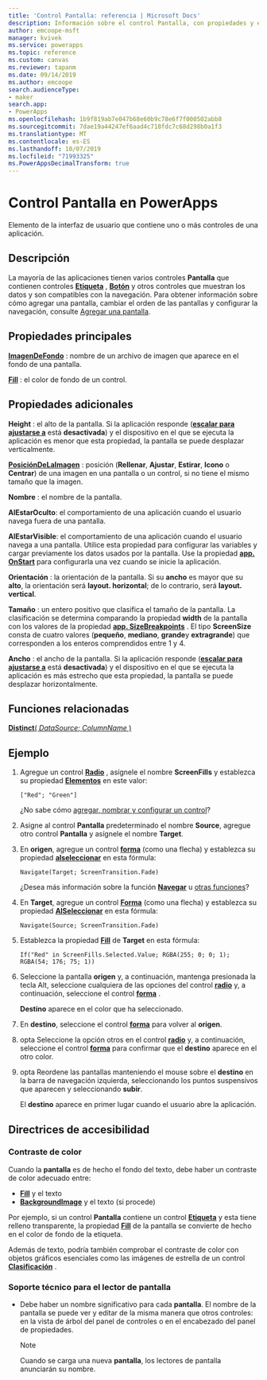 ```yaml
---
title: 'Control Pantalla: referencia | Microsoft Docs'
description: Información sobre el control Pantalla, con propiedades y ejemplos
author: emcoope-msft
manager: kvivek
ms.service: powerapps
ms.topic: reference
ms.custom: canvas
ms.reviewer: tapanm
ms.date: 09/14/2019
ms.author: emcoope
search.audienceType:
- maker
search.app:
- PowerApps
ms.openlocfilehash: 1b9f819ab7e047b68e60b9c78e6f7f000502abb8
ms.sourcegitcommit: 7dae19a44247ef6aad4c718fdc7c68d298b0a1f3
ms.translationtype: MT
ms.contentlocale: es-ES
ms.lasthandoff: 10/07/2019
ms.locfileid: "71993325"
ms.PowerAppsDecimalTransform: true
---
```

# <a name="screen-control-in-powerapps"></a>Control Pantalla en PowerApps

Elemento de la interfaz de usuario que contiene uno o más controles de una aplicación.

## <a name="description"></a>Descripción

La mayoría de las aplicaciones tienen varios controles **Pantalla** que contienen controles **[Etiqueta](control-text-box.md)** , **[Botón](control-button.md)** y otros controles que muestran los datos y son compatibles con la navegación. Para obtener información sobre cómo agregar una pantalla, cambiar el orden de las pantallas y configurar la navegación, consulte [Agregar una pantalla](../add-screen-context-variables.md).

## <a name="key-properties"></a>Propiedades principales

**[ImagenDeFondo](properties-visual.md)** : nombre de un archivo de imagen que aparece en el fondo de una pantalla.

**[Fill](properties-color-border.md)** : el color de fondo de un control.

## <a name="additional-properties"></a>Propiedades adicionales

**Height** : el alto de la pantalla. Si la aplicación responde ([**escalar para ajustarse a**](../set-aspect-ratio-portrait-landscape.md#change-screen-size-and-orientation) está **desactivada**) y el dispositivo en el que se ejecuta la aplicación es menor que esta propiedad, la pantalla se puede desplazar verticalmente.

**[PosiciónDeLaImagen](properties-visual.md)** : posición (**Rellenar**, **Ajustar**, **Estirar**, **Icono** o **Centrar**) de una imagen en una pantalla o un control, si no tiene el mismo tamaño que la imagen.

**Nombre** : el nombre de la pantalla.

**AlEstarOculto**: el comportamiento de una aplicación cuando el usuario navega fuera de una pantalla.

**AlEstarVisible**: el comportamiento de una aplicación cuando el usuario navega a una pantalla.  Utilice esta propiedad para configurar las variables y cargar previamente los datos usados por la pantalla.  Use la propiedad [**app. OnStart**](../functions/object-app.md#onstart-property) para configurarla una vez cuando se inicie la aplicación.

**Orientación** : la orientación de la pantalla. Si su **ancho** es mayor que su **alto**, la orientación será **layout. horizontal**; de lo contrario, será **layout. vertical**.

**Tamaño** : un entero positivo que clasifica el tamaño de la pantalla. La clasificación se determina comparando la propiedad **width** de la pantalla con los valores de la propiedad [**app. SizeBreakpoints**](../functions/signals.md) . El tipo **ScreenSize** consta de cuatro valores (**pequeño**, **mediano**, **grande**y **extragrande**) que corresponden a los enteros comprendidos entre 1 y 4.

**Ancho** : el ancho de la pantalla. Si la aplicación responde ([**escalar para ajustarse a**](../set-aspect-ratio-portrait-landscape.md#change-screen-size-and-orientation) está **desactivada**) y el dispositivo en el que se ejecuta la aplicación es más estrecho que esta propiedad, la pantalla se puede desplazar horizontalmente.

## <a name="related-functions"></a>Funciones relacionadas

[**Distinct**( *DataSource*; *ColumnName* )](../functions/function-distinct.md)

## <a name="example"></a>Ejemplo

1. Agregue un control **[Radio](control-radio.md)** , asígnele el nombre **ScreenFills** y establezca su propiedad **[Elementos](properties-core.md)** en este valor:

    `["Red"; "Green"]`

    ¿No sabe cómo [agregar, nombrar y configurar un control](../add-configure-controls.md)?

1. Asigne al control **Pantalla** predeterminado el nombre **Source**, agregue otro control **Pantalla** y asígnele el nombre **Target**.

1. En **origen**, agregue un control **[forma](control-shapes-icons.md)** (como una flecha) y establezca su propiedad **[alseleccionar](properties-core.md)** en esta fórmula:

    `Navigate(Target; ScreenTransition.Fade)`

    ¿Desea más información sobre la función **[Navegar](../functions/function-navigate.md)** u [otras funciones](../formula-reference.md)?

1. En **Target**, agregue un control **[Forma](control-shapes-icons.md)** (como una flecha) y establezca su propiedad **[AlSeleccionar](properties-core.md)** en esta fórmula:

    `Navigate(Source; ScreenTransition.Fade)`

1. Establezca la propiedad **[Fill](properties-color-border.md)** de **Target** en esta fórmula:

    `If("Red" in ScreenFills.Selected.Value; RGBA(255; 0; 0; 1); RGBA(54; 176; 75; 1))`

1. Seleccione la pantalla **origen** y, a continuación, mantenga presionada la tecla Alt, seleccione cualquiera de las opciones del control **[radio](control-radio.md)** y, a continuación, seleccione el control **[forma](control-shapes-icons.md)** .

    **Destino** aparece en el color que ha seleccionado.

1. En **destino**, seleccione el control **[forma](control-shapes-icons.md)** para volver al **origen**.

1. opta Seleccione la opción otros en el control **[radio](control-radio.md)** y, a continuación, seleccione el control **[forma](control-shapes-icons.md)** para confirmar que el **destino** aparece en el otro color.

1. opta Reordene las pantallas manteniendo el mouse sobre el **destino** en la barra de navegación izquierda, seleccionando los puntos suspensivos que aparecen y seleccionando **subir**.

    El **destino** aparece en primer lugar cuando el usuario abre la aplicación.

## <a name="accessibility-guidelines"></a>Directrices de accesibilidad

### <a name="color-contrast"></a>Contraste de color

Cuando la **pantalla** es de hecho el fondo del texto, debe haber un contraste de color adecuado entre:

- **[Fill](properties-color-border.md)** y el texto
- **[BackgroundImage](properties-visual.md)** y el texto (si procede)

Por ejemplo, si un control **Pantalla** contiene un control **[Etiqueta](control-text-box.md)** y esta tiene relleno transparente, la propiedad **[Fill](properties-color-border.md)** de la pantalla se convierte de hecho en el color de fondo de la etiqueta.

Además de texto, podría también comprobar el contraste de color con objetos gráficos esenciales como las imágenes de estrella de un control **[Clasificación](control-rating.md)** .

### <a name="screen-reader-support"></a>Soporte técnico para el lector de pantalla

- Debe haber un nombre significativo para cada **pantalla**. El nombre de la pantalla se puede ver y editar de la misma manera que otros controles: en la vista de árbol del panel de controles o en el encabezado del panel de propiedades.

    > [!NOTE]
  > Cuando se carga una nueva **pantalla**, los lectores de pantalla anunciarán su nombre.

